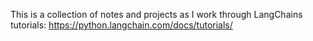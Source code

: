 This is a collection of notes and projects as I work through LangChains tutorials: https://python.langchain.com/docs/tutorials/
